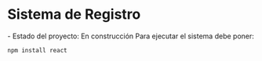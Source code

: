 <h1>Sistema de Registro</h1>
- Estado del proyecto: En construcción
Para ejecutar el sistema debe poner:

````npm install react````
